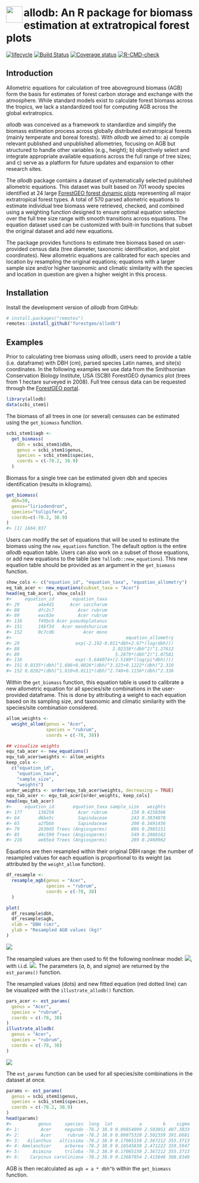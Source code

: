 
<!-- README.md is generated from README.Rmd. Please edit that file -->
# <img src="https://i.imgur.com/39pvr4n.png" align="left" height=44 /> allodb: An R package for biomass estimation at extratropical forest plots

<!-- badges: start -->
[![lifecycle](https://img.shields.io/badge/lifecycle-experimental-orange.svg)](https://lifecycle.r-lib.org/articles/stages.html)
[![Build Status](https://travis-ci.org/forestgeo/allodb.svg?branch=master)](https://travis-ci.org/forestgeo/allodb)
[![Coverage status](https://coveralls.io/repos/github/forestgeo/allodb/badge.svg)](https://coveralls.io/github/forestgeo/allodb)
[![R-CMD-check](https://github.com/forestgeo/allodb/workflows/R-CMD-check/badge.svg)](https://github.com/forestgeo/allodb/actions)
<!-- badges: end -->

## Introduction

Allometric equations for calculation of tree aboveground biomass (AGB) form the basis for estimates of forest carbon storage and exchange with the atmosphere. While standard models exist to calculate forest biomass across the tropics, we lack a standardized tool for computing AGB across the global extratropics.

*allodb* was conceived as a framework to standardize and simplify the biomass estimation process across globally distributed extratropical forests (mainly temperate and boreal forests). With *allodb* we aimed to: a) compile relevant published and unpublished allometries, focusing on AGB but structured to handle other variables (e.g., height); b) objectively select and integrate appropriate available equations across the full range of tree sizes; and c) serve as a platform for future updates and expansion to other research sites.

The *allodb* package contains a dataset of systematically selected published allometric equations. This dataset was built based on 701 woody species identified at 24 large [ForestGEO forest dynamic plots](https://forestgeo.si.edu/) representing all major extratropical forest types. A total of 570 parsed allometric equations to estimate individual tree biomass were retrieved, checked, and combined using a weighting function designed to ensure optimal equation selection over the full tree size range with smooth transitions across equations. The equation dataset used can be customized with built-in functions that subset the original dataset and add new equations.

The package provides functions to estimate tree biomass based on user-provided census data (tree diameter, taxonomic identification, and plot coordinates). New allometric equations are calibrated for each species and location by resampling the original equations; equations with a larger sample size and/or higher taxonomic and climatic similarity with the species and location in question are given a higher weight in this process.

## Installation

Install the development version of *allodb* from GitHub:

``` r
# install.packages("remotes")
remotes::install_github("forestgeo/allodb")
```

## Examples

Prior to calculating tree biomass using *allodb*, users need to provide a table (i.e. dataframe) with DBH (cm), parsed species Latin names, and site(s) coordinates. In the following examples we use data from the Smithsonian Conservation Biology Institute, USA (SCBI) ForestGEO dynamics plot (trees from 1 hectare surveyed in 2008). Full tree census data can be requested through the [ForestGEO portal](https://forestgeo.si.edu/explore-data).

``` r
library(allodb)
data(scbi_stem1)
```

The biomass of all trees in one (or several) censuses can be estimated using the `get_biomass` function.

``` r
scbi_stem1$agb <-
  get_biomass(
    dbh = scbi_stem1$dbh,
    genus = scbi_stem1$genus,
    species = scbi_stem1$species,
    coords = c(-78.2, 38.9)
  )
```

Biomass for a single tree can be estimated given dbh and species identification (results in kilograms).

``` r
get_biomass(
  dbh=50, 
  genus="liriodendron", 
  species="tulipifera", 
  coords=c(-78.2, 38.9)
)
#> [1] 1664.937
```

Users can modify the set of equations that will be used to estimate the biomass using the `new_equations` function. The default option is the entire *allodb* equation table. Users can also work on a subset of those equations, or add new equations to the table (see `?allodb::new_equations`). This new equation table should be provided as an argument in the `get_biomass` function.

``` r
show_cols <- c("equation_id", "equation_taxa", "equation_allometry")
eq_tab_acer <- new_equations(subset_taxa = "Acer")
head(eq_tab_acer[, show_cols])
#>     equation_id       equation_taxa
#> 29       a4e4d1      Acer saccharum
#> 88       dfc2c7         Acer rubrum
#> 89       eac63e         Acer rubrum
#> 116      f49bcb Acer pseudoplatanus
#> 151      14bf3d   Acer mandshuricum
#> 152      0c7cd6           Acer mono
#>                                           equation_allometry
#> 29                     exp(-2.192-0.011*dbh+2.67*(log(dbh)))
#> 88                                   2.02338*(dbh^2)^1.27612
#> 89                                    5.2879*(dbh^2)^1.07581
#> 116                    exp(-5.644074+(2.5189*(log(pi*dbh))))
#> 151 0.0335*(dbh)^1.606+0.0026*(dbh)^3.323+0.1222*(dbh)^2.310
#> 152 0.0202*(dbh)^1.810+0.0111*(dbh)^2.740+0.1156*(dbh)^2.336
```

Within the `get_biomass` function, this equation table is used to calibrate a new allometric equation for all species/site combinations in the user-provided dataframe. This is done by attributing a weight to each equation based on its sampling size, and taxonomic and climatic similarity with the species/site combination considered.

``` r
allom_weights <-
  weight_allom(genus = "Acer",
               species = "rubrum",
               coords = c(-78, 38))

## visualize weights
equ_tab_acer <- new_equations()
equ_tab_acer$weights <- allom_weights
keep_cols <-
  c("equation_id",
    "equation_taxa",
    "sample_size",
    "weights")
order_weights <- order(equ_tab_acer$weights, decreasing = TRUE)
equ_tab_acer <- equ_tab_acer[order_weights, keep_cols]
head(equ_tab_acer)
#>     equation_id       equation_taxa sample_size   weights
#> 177      138258         Acer rubrum         150 0.4150366
#> 64       d6be5c         Sapindaceae         243 0.3834078
#> 65       a2fbbb         Sapindaceae         200 0.3491456
#> 79       2630d5 Trees (Angiosperms)         886 0.2985151
#> 85       d4c590 Trees (Angiosperms)         549 0.2888162
#> 216      ae65ed Trees (Angiosperms)         289 0.2468962
```

Equations are then resampled within their original DBH range: the number of resampled values for each equation is proportional to its weight (as attributed by the `weight_allom` function).

``` r
df_resample <-
  resample_agb(genus = "Acer",
               species = "rubrum",
               coords = c(-78, 38)
  )

plot(
  df_resample$dbh,
  df_resample$agb,
  xlab = "DBH (cm)",
  ylab = "Resampled AGB values (kg)"
)
```

![](docs/figures/resample-acer-1.png)

The resampled values are then used to fit the following nonlinear model: <img src="https://render.githubusercontent.com/render/math?math=AGB = a * dbh ^ b %2B e">, with i.i.d. <img src="https://render.githubusercontent.com/render/math?math=e ~N(0, sigma^2)">. The parameters (*a*, *b*, and *sigma*) are returned by the `est_params()` function.

The resampled values (dots) and new fitted equation (red dotted line) can be visualized with the `illustrate_allodb()` function.

``` r
pars_acer <- est_params(
  genus = "Acer",
  species = "rubrum",
  coords = c(-78, 38)
)
illustrate_allodb(
  genus = "Acer",
  species = "rubrum",
  coords = c(-78, 38)
)
```

![](docs/figures/est-params-acer-1.png)

The `est_params` function can be used for all species/site combinations in the dataset at once.

``` r
params <- est_params(
  genus = scbi_stem1$genus,
  species = scbi_stem1$species,
  coords = c(-78.2, 38.9)
)
head(params)
#>          genus     species  long  lat          a        b    sigma
#> 1:        Acer     negundo -78.2 38.9 0.09854099 2.503051 407.3033
#> 2:        Acer      rubrum -78.2 38.9 0.09875320 2.502359 391.6681
#> 3:   Ailanthus   altissima -78.2 38.9 0.17065158 2.367212 355.3713
#> 4: Amelanchier     arborea -78.2 38.9 0.10545838 2.471222 359.5947
#> 5:     Asimina     triloba -78.2 38.9 0.17065158 2.367212 355.3713
#> 6:    Carpinus caroliniana -78.2 38.9 0.13687054 2.415046 308.8340
```

AGB is then recalculated as `agb = a * dbh^b` within the `get_biomass` function.
